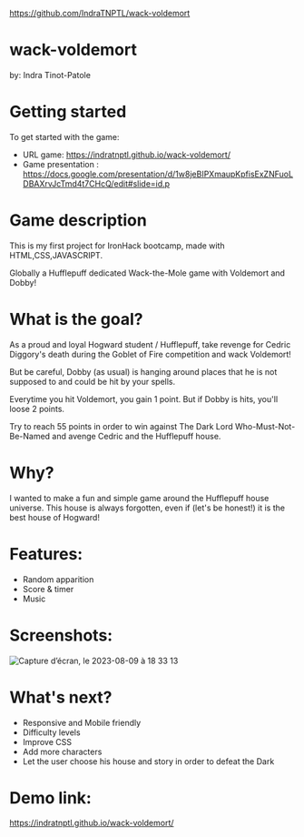 <!-- Repository link -->

https://github.com/IndraTNPTL/wack-voldemort

<!--  -->

# wack-voldemort

by: Indra Tinot-Patole

# Getting started

To get started with the game:

-   URL game: https://indratnptl.github.io/wack-voldemort/
-   Game presentation : https://docs.google.com/presentation/d/1w8jeBIPXmaupKpfisExZNFuoLDBAXrvJcTmd4t7CHcQ/edit#slide=id.p

# Game description

This is my first project for IronHack bootcamp, made with HTML,CSS,JAVASCRIPT.

Globally a Hufflepuff dedicated Wack-the-Mole game with Voldemort and Dobby!

# What is the goal?

As a proud and loyal Hogward student / Hufflepuff, take revenge for Cedric Diggory's death during the Goblet of Fire competition and wack Voldemort!

But be careful, Dobby (as usual) is hanging around places that he is not supposed to and could be hit by your spells.

Everytime you hit Voldemort, you gain 1 point.
But if Dobby is hits, you'll loose 2 points.

Try to reach 55 points in order to win against The Dark Lord Who-Must-Not-Be-Named and avenge Cedric and the Hufflepuff house.

# Why?

I wanted to make a fun and simple game around the Hufflepuff house universe.
This house is always forgotten, even if (let's be honest!) it is the best house of Hogward!

# Features:

-   Random apparition
-   Score & timer
-   Music

# Screenshots:
![Capture d’écran, le 2023-08-09 à 18 33 13](https://github.com/IndraTNPTL/wack-voldemort/assets/126521804/4d5b2955-bd44-4576-827d-798e07bd511d)

# What's next?

-   Responsive and Mobile friendly
-   Difficulty levels
-   Improve CSS
-   Add more characters
-   Let the user choose his house and story in order to defeat the Dark

# Demo link:

https://indratnptl.github.io/wack-voldemort/
